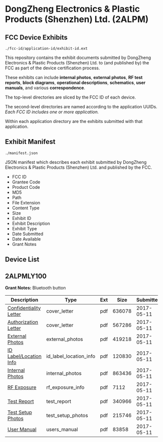 # DongZheng Electronics & Plastic Products (Shenzhen) Ltd. (2ALPM)
## FCC Device Exhibits

```
./fcc-id/application-id/exhibit-id.ext
```

This repository contains the exhibit documents submitted by DongZheng Electronics & Plastic Products (Shenzhen) Ltd. to (and published by) the FCC as part of the device certification process.

These exhibits can include **internal photos**, **external photos**, **RF test reports**, **block diagrams**, **operational descriptions**, **schematics**, **user manuals**, and various **correspondence**.

The top-level directories are sliced by the FCC ID of each device.

The second-level directories are named according to the application UUIDs. *Each FCC ID includes one or more application.*

Within each application directory are the exhibits submitted with that application. 

## Exhibit Manifest

```
./manifest.json
```

JSON manifest which describes each exhibit submitted by DongZheng Electronics & Plastic Products (Shenzhen) Ltd. and published by the FCC.

- FCC ID
- Grantee Code
- Product Code
- MD5
- Path
- File Extension
- Content Type
- Size
- Exhibit ID
- Exhibit Description
- Exhibit Type
- Date Submitted
- Date Available
- Grant Notes

## Device List
## 2ALPMLY100
**Grant Notes:** Bluetooth button

| Description | Type | Ext | Size | Submitted | Available |
| ----------- | ---- | --- | ---- | --------- | --------- |
| [Confidentiality Letter](2ALPMLY100/c204e77c61eda929d748d13f8db61e33/3386972.pdf) | cover_letter | pdf | 636078 | 2017-05-11 | 2017-05-11 |
| [Authorization Letter](2ALPMLY100/c204e77c61eda929d748d13f8db61e33/3386973.pdf) | cover_letter | pdf | 567286 | 2017-05-11 | 2017-05-11 |
| [External Photos](2ALPMLY100/c204e77c61eda929d748d13f8db61e33/3386969.pdf) | external_photos | pdf | 419218 | 2017-05-11 | 2017-05-11 |
| [ID Label/Location Info](2ALPMLY100/c204e77c61eda929d748d13f8db61e33/3386971.pdf) | id_label_location_info | pdf | 120830 | 2017-05-11 | 2017-05-11 |
| [Internal Photos](2ALPMLY100/c204e77c61eda929d748d13f8db61e33/3386970.pdf) | internal_photos | pdf | 863436 | 2017-05-11 | 2017-05-11 |
| [RF Exposure](2ALPMLY100/c204e77c61eda929d748d13f8db61e33/3386974.pdf) | rf_exposure_info | pdf | 7112 | 2017-05-11 | 2017-05-11 |
| [Test Report](2ALPMLY100/c204e77c61eda929d748d13f8db61e33/3386975.pdf) | test_report | pdf | 340966 | 2017-05-11 | 2017-05-11 |
| [Test Setup Photos](2ALPMLY100/c204e77c61eda929d748d13f8db61e33/3386976.pdf) | test_setup_photos | pdf | 215746 | 2017-05-11 | 2017-05-11 |
| [User Manual](2ALPMLY100/c204e77c61eda929d748d13f8db61e33/3386977.pdf) | users_manual | pdf | 83858 | 2017-05-11 | 2017-05-11 |
